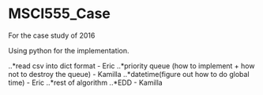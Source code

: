 # MSCI555_Case
For the case study of 2016

Using python for the implementation.

..*read csv into dict format - Eric
..*priority queue (how to implement + how not to destroy the queue) - Kamilla
..*datetime(figure out how to do global time) - Eric
..*rest of algorithm
..*EDD - Kamilla
